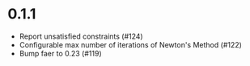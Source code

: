 # 0.1.1

* Report unsatisfied constraints (#124)
* Configurable max number of iterations of Newton's Method (#122)
* Bump faer to 0.23 (#119)
